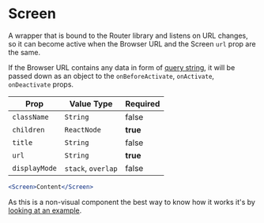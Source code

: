 # Screen

A wrapper that is bound to the Router library and listens on URL changes, so it can become active when the Browser URL and the Screen `url` prop are the same.

If the Browser URL contains any data in form of [query string](https://wikipedia.org/wiki/Query_string), it will be passed down as an object to the `onBeforeActivate`, `onActivate`, `onDeactivate` props.

| Prop          | Value Type         | Required |
| ------------- | ------------------ | -------- |
| `className`   | `String`           | false    |
| `children`    | `ReactNode`        | **true** |
| `title`       | `String`           | false    |
| `url`         | `String`           | **true** |
| `displayMode` | `stack`, `overlap` | false    |

```jsx readonly
<Screen>Content</Screen>
```

As this is a non-visual component the best way to know how it works it's by [looking at an example](https://github.com/cabify/lana-mapp-template/blob/master/src/App.jsx).

